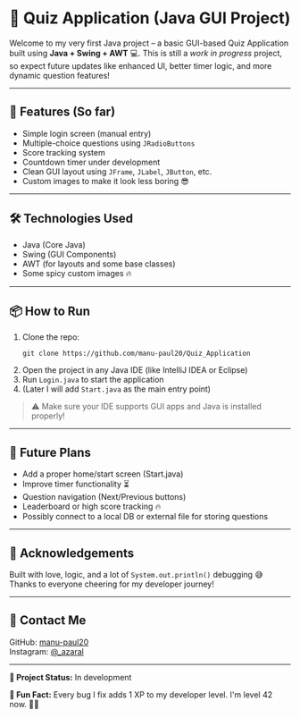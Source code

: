 <!DOCTYPE html>
<html lang="en">
<head>
  <meta charset="UTF-8">
</head>
<body>

  <h1>🎯 Quiz Application (Java GUI Project)</h1>

  <p>
    Welcome to my very first Java project – a basic GUI-based Quiz Application built using <strong>Java + Swing + AWT</strong> 💻.  
    This is still a <em>work in progress</em> project, so expect future updates like enhanced UI, better timer logic, and more dynamic question features!
  </p>

  <hr>

  <h2>🚀 Features (So far)</h2>
  <ul>
    <li>Simple login screen (manual entry)</li>
    <li>Multiple-choice questions using <code>JRadioButtons</code></li>
    <li>Score tracking system</li>
    <li>Countdown timer under development</li>
    <li>Clean GUI layout using <code>JFrame</code>, <code>JLabel</code>, <code>JButton</code>, etc.</li>
    <li>Custom images to make it look less boring 😎</li>
  </ul>

  <hr>

  <h2>🛠️ Technologies Used</h2>
  <ul>
    <li>Java (Core Java)</li>
    <li>Swing (GUI Components)</li>
    <li>AWT (for layouts and some base classes)</li>
    <li>Some spicy custom images 🔥</li>
  </ul>

  <hr>

  <h2>📦 How to Run</h2>
  <ol>
    <li>Clone the repo:
      <pre><code>git clone https://github.com/manu-paul20/Quiz_Application</code></pre>
    </li>
    <li>Open the project in any Java IDE (like IntelliJ IDEA or Eclipse)</li>
    <li>Run <code>Login.java</code> to start the application</li>
    <li>(Later I will add <code>Start.java</code> as the main entry point)</li>
  </ol>

  <blockquote>
    ⚠️ Make sure your IDE supports GUI apps and Java is installed properly!
  </blockquote>

  <hr>

  <h2>📅 Future Plans</h2>
  <ul>
    <li>Add a proper home/start screen (Start.java)</li>
    <li>Improve timer functionality ⏳</li>
    <li>Question navigation (Next/Previous buttons)</li>
    <li>Leaderboard or high score tracking 🔥</li>
    <li>Possibly connect to a local DB or external file for storing questions</li>
  </ul>

  <hr>

  <h2>🙌 Acknowledgements</h2>
  <p>
    Built with love, logic, and a lot of <code>System.out.println()</code> debugging 😅<br>
    Thanks to everyone cheering for my developer journey!
  </p>

  <hr>

  <h2>💬 Contact Me</h2>
  <p>
    GitHub: <a href="https://github.com/manu-paul20" target="_blank">manu-paul20</a><br>
    Instagram: <a href="https://www.instagram.com/_azaral" target="_blank">@_azaral</a>
  </p>

  <hr>

  <p><strong>🚧 Project Status:</strong> In development</p>
  <p><strong>🧠 Fun Fact:</strong> Every bug I fix adds 1 XP to my developer level. I'm level 42 now. 🧙‍♂️</p>

</body>
</html>
